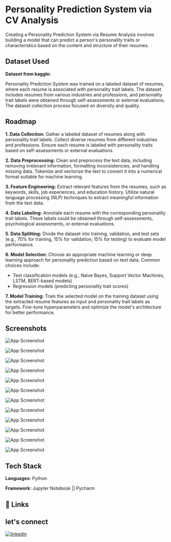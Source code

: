 
# Personality Prediction System via CV Analysis

Creating a Personality Prediction System via Resume Analysis involves building a model that can predict a person's personality traits or characteristics based on the content and structure of their resumes.


## Dataset Used

**Dataset from kaggle:** 

Personality Prediction System was trained on a labeled dataset of resumes, where each resume is associated with personality trait labels. The dataset includes resumes from various industries and professions, and personality trait labels were obtained through self-assessments or external evaluations. The dataset collection process focused on diversity and quality.
## Roadmap

**1. Data Collection:**
Gather a labeled dataset of resumes along with personality trait labels.
Collect diverse resumes from different industries and professions.
Ensure each resume is labeled with personality traits based on self-assessments or external evaluations.

**2. Data Preprocessing:**
Clean and preprocess the text data, including removing irrelevant information, formatting inconsistencies, and handling missing data.
Tokenize and vectorize the text to convert it into a numerical format suitable for machine learning.

**3. Feature Engineering:**
Extract relevant features from the resumes, such as keywords, skills, job experiences, and education history.
Utilize natural language processing (NLP) techniques to extract meaningful information from the text data.

**4. Data Labeling:**
Annotate each resume with the corresponding personality trait labels. These labels could be obtained through self-assessments, psychological assessments, or external evaluations.

**5. Data Splitting:**
Divide the dataset into training, validation, and test sets (e.g., 70% for training, 15% for validation, 15% for testing) to evaluate model performance.

**6. Model Selection:**
Choose an appropriate machine learning or deep learning approach for personality prediction based on text data. Common choices include:
- Text classification models (e.g., Naive Bayes, Support Vector Machines, LSTM, BERT-based models)
- Regression models (predicting personality trait scores)

**7. Model Training:**
Train the selected model on the training dataset using the extracted resume features as input and personality trait labels as targets. Fine-tune hyperparameters and optimize the model's architecture for better performance.
## Screenshots

![App Screenshot](https://github.com/Hiteshydv001/Personality-Prediction-System-via-CV-Analysis-codeclause/blob/main/Screenshot%20(90).png)


![App Screenshot](https://github.com/Hiteshydv001/Personality-Prediction-System-via-CV-Analysis-codeclause/blob/main/Screenshot%20(91).png?raw=true)


![App Screenshot](https://github.com/Hiteshydv001/Personality-Prediction-System-via-CV-Analysis-codeclause/blob/main/Screenshot%20(92).png?raw=true)


![App Screenshot](https://github.com/Hiteshydv001/Personality-Prediction-System-via-CV-Analysis-codeclause/blob/main/Screenshot%20(93).png?raw=true)


![App Screenshot](https://github.com/Hiteshydv001/Personality-Prediction-System-via-CV-Analysis-codeclause/blob/main/Screenshot%20(94).png?raw=true)


![App Screenshot](https://github.com/Hiteshydv001/Personality-Prediction-System-via-CV-Analysis-codeclause/blob/main/Screenshot%20(95).png?raw=true)


![App Screenshot](https://github.com/Hiteshydv001/Personality-Prediction-System-via-CV-Analysis-codeclause/blob/main/Screenshot%20(96).png?raw=true)


![App Screenshot](https://github.com/Hiteshydv001/Personality-Prediction-System-via-CV-Analysis-codeclause/blob/main/Screenshot%20(97).png?raw=true)


![App Screenshot](https://github.com/Hiteshydv001/Personality-Prediction-System-via-CV-Analysis-codeclause/blob/main/Screenshot%20(98).png?raw=true)


![App Screenshot](https://github.com/Hiteshydv001/Personality-Prediction-System-via-CV-Analysis-codeclause/blob/main/Screenshot%20(99).png?raw=true)


![App Screenshot](https://github.com/Hiteshydv001/Personality-Prediction-System-via-CV-Analysis-codeclause/blob/main/Screenshot%20(100).png?raw=true)


![App Screenshot](https://github.com/Hiteshydv001/Personality-Prediction-System-via-CV-Analysis-codeclause/blob/main/Screenshot%20(101).png?raw=true)



## Tech Stack

**Languages:** Python 

**Framework:** Jupyter Notebook || Pycharm 



## 🔗 Links
## let's connect
[![linkedin](https://img.shields.io/badge/linkedin-0A66C2?style=for-the-badge&logo=linkedin&logoColor=white)](https://www.linkedin.com/)






